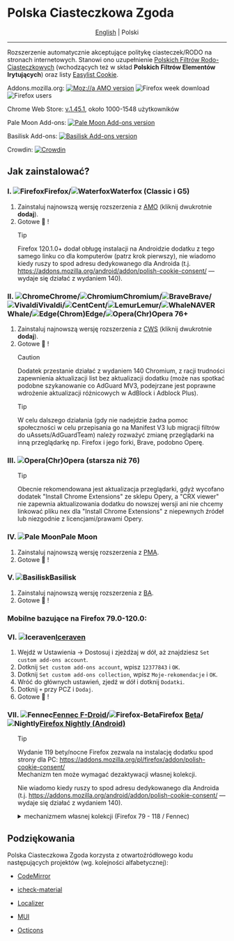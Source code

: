 # Polska Ciasteczkowa Zgoda
<div align="center">

  [English](/README.md "wide") | Polski
  
</div>

-----------------------------
Rozszerzenie automatycznie akceptujące politykę ciasteczek/RODO na stronach internetowych. Stanowi ono uzupełnienie [Polskich Filtrów Rodo-Ciasteczkowych](https://subscribe.adblockplus.org/?location=https://raw.githubusercontent.com/MajkiIT/polish-ads-filter/master/cookies_filters/adblock_cookies.txt&title=Polskie%20Filtry%20RODO-Ciasteczkowe) (wchodzących też w skład **Polskich Filtrów Elementów Irytujących**) oraz listy [Easylist Cookie](https://subscribe.adblockplus.org/?location=https%3A%2F%2Fublockorigin.github.io%2FuAssets%2Fthirdparties%2Feasylist-cookies.txt&title=ELC).

Addons.mozilla.org: [![Moz://a AMO version](https://img.shields.io/amo/v/polish-cookie-consent.svg?label=AMO "Moz://a AMO version")](https://addons.mozilla.org/pl/firefox/addon/polish-cookie-consent?utm_source=git "Moz://a AMO version") ![Firefox week download](https://img.shields.io/amo/dw/polish-cookie-consent.svg?label=pobrań "Firefox week download")
![Firefox users](https://img.shields.io/amo/users/polish-cookie-consent.svg?label=użytkowników "Firefox week users")

<!-- bug "not found" Chrome Web Store: [![Chrome Web Store version](https://img.shields.io/chrome-web-store/v/bniijddcmabghibaojbkbnngbedopbno.svg?label=CWS "Chrome Web Store version")](https://chromewebstore.google.com/detail/polska-ciasteczkowa-zgoda/bniijddcmabghibaojbkbnngbedopbno?hl=pl "Chrome Web Store version") ![Chromium users](https://img.shields.io/chrome-web-store/users/bniijddcmabghibaojbkbnngbedopbno.svg?label=użytkowników "Chromium users") -->

Chrome Web Store: [v.1.45.1](https://chromewebstore.google.com/detail/polish-cookie-consent/bniijddcmabghibaojbkbnngbedopbno?hl=pl "wersja z Chrome Web Store"), około 1000-1548 użytkowników

Pale Moon Add-ons: [![Pale Moon Add-ons version](https://img.shields.io/badge/PMA-v1.45.1-%23007ec6.svg "Pale Moon Add-ons version")](https://addons.palemoon.org/addon/pcc/ "Pale Moon Add-ons version")

Basilisk Add-ons: [![Basilisk Add-ons version](https://img.shields.io/badge/BA-v1.45.1-%23007ec6.svg "Basilisk Add-ons version")](https://addons.basilisk-browser.org/addon/pcc/ "Basilisk Add-ons version")

Crowdin: [![Crowdin](https://badges.crowdin.net/polish-cookie-consent/localized.svg)](https://crowdin.com/project/polish-cookie-consent)

## **Jak zainstalować?**
### **I. ![Firefox][Firefox]Firefox/![Waterfox][Waterfox]Waterfox (Classic i G5)**
1. Zainstaluj najnowszą wersję rozszerzenia z [AMO](https://addons.mozilla.org/pl/firefox/addon/polish-cookie-consent?utm_source=git) (kliknij dwukrotnie **dodaj**).
2. Gotowe :tada: !

<ol>
  
> [!TIP]
> Firefox 120.1.0+ dodał obługę instalacji na Androidzie dodatku z tego samego linku co dla komputerów (patrz krok pierwszy), nie wiadomo kiedy ruszy to spod adresu dedykowanego dla Androida (t.j. https://addons.mozilla.org/android/addon/polish-cookie-consent/ &mdash; wydaje się działać z wydaniem 140).

</ol>

### **II. ![Chrome][Chrome]Chrome/![Chromium][Chromium]Chromium/![Brave][Brave]Brave/![Vivaldi][Vivaldi]Vivaldi/![Cent][Cent]Cent/![Lemur][Lemur]Lemur/![Whale][Whale]NAVER Whale/![Edge][Edge](Chrom)Edge/![Opera][Opera](Chr)Opera 76+**<a name="ii-chromiumandlemurs"></a><a name="ii-chromechromiumvivaldicentyandexkiwinaver-whalechromedge"></a><a name="iii-chropera"></a><a name="ii-chromechromiumbravevivaldicentlemurkiwinaver-whalechromedgechropera-76"></a>
1. Zainstaluj najnowszą wersję rozszerzenia z [CWS](https://chromewebstore.google.com/detail/polska-ciasteczkowa-zgoda/bniijddcmabghibaojbkbnngbedopbno?hl=pl) (kliknij dwukrotnie **dodaj**).
2. Gotowe :tada: !

<ol>

> [!CAUTION]
> Dodatek przestanie działać z wydaniem 140 Chromium, z racji trudności zapewnienia aktualizacji list bez aktualizacji dodatku (może nas spotkać podobne szykanowanie co AdGuard MV3, podejrzane jest poprawne wdrożenie aktualizacji różnicowych w AdBlock i Adblock Plus).

> [!TIP]
> W celu dalszego działania (gdy nie nadejdzie żadna pomoc społeczności w celu przepisania go na Manifest V3 lub migracji filtrów do uAssets/AdGuardTeam) należy rozważyć zmianę przeglądarki na inną przeglądarkę np. Firefox i jego forki, Brave, podobno Operę.

</ol>

### **III. ![Opera][Opera](Chr)Opera (starsza niż 76)**
<!-- 1. Zainstaluj najnowszą wersję rozszerzenia z [OA](https://addons.opera.com/pl/extensions/details/polish-cookie-consent/) (kliknij **dodaj**).
2. Gotowe :tada: ! -->
<!--
1. Zainstaluj rozszerzenie [Install Chrome Extensions](https://addons.opera.com/pl/extensions/details/install-chrome-extensions/).
2. Wejdź na [CWS](https://chromewebstore.google.com/detail/polska-ciasteczkowa-zgoda/bniijddcmabghibaojbkbnngbedopbno?hl=pl) i kliknij `Dodaj do Opera`, a następnie `OK`.
2. Kliknij `Zainstaluj`.
3. Gotowe :tada: !
-->
<ol>

> [!TIP]
> Obecnie rekomendowana jest aktualizacja przeglądarki, gdyż wycofano dodatek "Install Chrome Extensions" ze sklepu Opery, a "CRX viewer" nie zapewnia aktualizowania dodatku do nowszej wersji ani nie chcemy linkować pliku nex dla "Install Chrome Extensions" z niepewnych źródeł lub niezgodnie z licencjami/prawami Opery.

</ol>

### **IV. ![Pale Moon][Pale Moon]Pale Moon**
1. Zainstaluj najnowszą wersję rozszerzenia z [PMA](https://addons.palemoon.org/addon/pcc/).
2. Gotowe :tada: !

### **V. ![Basilisk][Basilisk]Basilisk**
1. Zainstaluj najnowszą wersję rozszerzenia z [BA](https://addons.basilisk-browser.org/addon/pcc/).
2. Gotowe :tada: !


### Mobilne bazujące na Firefox 79.0-120.0:

### **VI. ![Iceraven][Iceraven][Iceraven](https://github.com/fork-maintainers/iceraven-browser)**
1. Wejdź w Ustawienia -> Dostosuj i zjeżdżaj w dół, aż znajdziesz `Set custom add-ons account`.
2. Dotknij `Set custom add-ons account`, wpisz `12377843` i `OK`.
3. Dotknij `Set custom add-ons collection`, wpisz `Moje-rekomendacje` i `OK`.
4. Wróć do głównych ustawień, zjedź w dół i dotknij `Dodatki`.
5. Dotknij `+` przy PCZ i `Dodaj`.
6. Gotowe :tada: !

### **VII. ![Fennec][Fennec][Fennec F-Droid](https://f-droid.org/en/packages/org.mozilla.fennec_fdroid/)/![Firefox-Beta][Firefox-Beta]Firefox [Beta](https://play.google.com/store/apps/details?id=org.mozilla.firefox_beta)/![Nightly][Nightly][Firefox Nightly (Android)](https://play.google.com/store/apps/details?id=org.mozilla.fenix)**<a name="vii-fennec-f-droidfirefox-nightly-android"></a>

<ol>

> [!TIP]
> Wydanie 119 bety/nocne Firefox zezwala na instalację dodatku spod strony dla PC: https://addons.mozilla.org/pl/firefox/addon/polish-cookie-consent/ <br>
> Mechanizm ten może wymagać dezaktywacji własnej kolekcji.
>
> Nie wiadomo kiedy ruszy to spod adresu dedykowanego dla Androida (t.j. https://addons.mozilla.org/android/addon/polish-cookie-consent/ &mdash; wydaje się działać z wydaniem 140).

<details> <summary> mechanizmem własnej kolekcji  (Firefox 79 - 118 / Fennec) </summary>

1. Wejdź w Ustawienia -> O programie Fennec/Firefox Nightly.
2. Dotknij 5 razy w szybkim tempie logo programu - aby odblokować tryb developera.
3. Wróć do głównych ustawień programu -> Inna kolekcja dodatków.
4. Dotknij `Właściciel kolekcji (identyfikator)` i wpisz `12377843`.
5. Dotknij `Nazwa kolekcji`, wpisz `Moje-rekomendacje` i kliknij `OK`.
6. Przeglądarka zamknie się w celu zastosowania kolekcji `Moje-rekomendacje`, więc uruchom ją ponownie ręcznie.
7. Wejdź w `Dodatki`.
8. Dotknij `+` przy PCZ i `Dodaj`.
9. Gotowe :tada: !
10. Listę reszty dopuszczonych dodatków przez Moz://ę znajdziesz pod adresem: [https://addons.mozilla.org/](https://addons.mozilla.org/), rozwijając rekomendowane (od Firefox 85 część dodatków można ponownie instalować bezpośrednio z poziomu sklepu dodatków Moz://a). Jeśli strona nie zezwala na instalację wąskiej grupy dodatków, można rozważyć wyłączenie dodanej tymczasowo kolekcji.

</details></ol>


[Firefox]: https://cdnjs.cloudflare.com/ajax/libs/browser-logos/73.0.0/firefox/firefox_24x24.png "Mozilla Firefox"
[Firefox-Beta]: https://cdnjs.cloudflare.com/ajax/libs/browser-logos/73.0.0/firefox-beta/firefox-beta_24x24.png "Mozilla Firefox Beta"
[Waterfox]: https://raw.githubusercontent.com/WaterfoxCo/Waterfox/current-esr91/browser/branding/waterfox/default24.png "Waterfox"
[Fennec]: https://i.imgur.com/CBLmX7q.png?1 "Fennec F-Droid"
[Iceraven]: https://i.imgur.com/jpbS8lO.png?1 "Iceraven"
[Nightly]: https://cdnjs.cloudflare.com/ajax/libs/browser-logos/73.0.0/firefox-nightly/firefox-nightly_24x24.png "Firefox Nightly"
[Brave]: https://cdnjs.cloudflare.com/ajax/libs/browser-logos/73.0.0/brave/brave_24x24.png "Brave"
[Chrome]: https://cdnjs.cloudflare.com/ajax/libs/browser-logos/73.0.0/chrome/chrome_24x24.png "Google Chrome"
[Chromium]: https://cdnjs.cloudflare.com/ajax/libs/browser-logos/73.0.0/chromium/chromium_24x24.png "Chromium"
[Vivaldi]: https://cdnjs.cloudflare.com/ajax/libs/browser-logos/73.0.0/vivaldi/vivaldi_24x24.png "Vivaldi"
[Opera]: https://cdnjs.cloudflare.com/ajax/libs/browser-logos/73.0.0/opera/opera_24x24.png "Opera"
[Cent]: https://cdnjs.cloudflare.com/ajax/libs/browser-logos/48.0.4/cent/cent_24x24.png "Cent Browser"
[Lemur]: https://i.imgur.com/ASzfL56.png "Lemur Browser"
[Whale]: https://i.imgur.com/r8YdC2G.png?1 "NAVER Whale Browser"
[Edge]: https://cdnjs.cloudflare.com/ajax/libs/browser-logos/73.0.0/edge/edge_24x24.png "Microsoft ChromEdge"
[Pale Moon]: https://cdnjs.cloudflare.com/ajax/libs/browser-logos/73.0.0/pale-moon/pale-moon_24x24.png "Pale Moon"
[Basilisk]: https://cdnjs.cloudflare.com/ajax/libs/browser-logos/73.0.0/basilisk/basilisk_24x24.png "Basilisk"

## **Podziękowania**

Polska Ciasteczkowa Zgoda korzysta z otwartoźródłowego kodu następujących projektów (wg. kolejności alfabetycznej):

* [CodeMirror](https://github.com/codemirror/codemirror)

* [icheck-material](https://github.com/bantikyan/icheck-material)

* [Localizer](https://github.com/TinyWebEx/Localizer)

* [MUI](https://github.com/muicss/mui)

* [Octicons](https://github.com/primer/octicons/)
